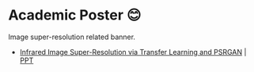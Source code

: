 # Academic Poster :blush: 
  Image super-resolution related banner.
  * [Infrared Image Super-Resolution via Transfer Learning and PSRGAN](https://ieeexplore.ieee.org/abstract/document/9424970 "https://ieeexplore.ieee.org/abstract/document/9424970")
    | [PPT](/example/profile.md)

